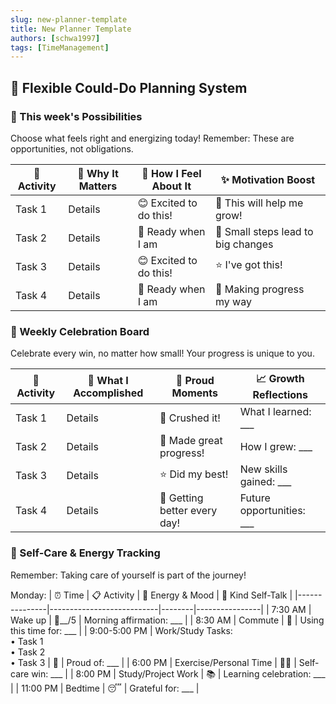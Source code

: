 ```yaml
---
slug: new-planner-template
title: New Planner Template
authors: [schwa1997]
tags: [TimeManagement]
---
```


## 🌈 Flexible Could-Do Planning System

### 🎯 This week's Possibilities 
Choose what feels right and energizing today! Remember: These are opportunities, not obligations.

| 💫 Activity | 🌟 Why It Matters | 💭 How I Feel About It | ✨ Motivation Boost |
|------------|------------------|---------------------|-------------------|
| Task 1| Details | 😊 Excited to do this! | 🎯 This will help me grow! |
| Task 2 | Details | 💪 Ready when I am | 🌱 Small steps lead to big changes |
| Task 3| Details | 😊 Excited to do this! | ⭐ I've got this! |
| Task 4| Details | 💪 Ready when I am | 🎨 Making progress my way |

### 🌟 Weekly Celebration Board
Celebrate every win, no matter how small! Your progress is unique to you.

| 💫 Activity | 🎉 What I Accomplished | 🌈 Proud Moments | 📈 Growth Reflections |
|------------|----------------------|----------------|-------------------|
| Task 1| Details | 🌟 Crushed it! | What I learned: ___ |
| Task 2 | Details | 💫 Made great progress! | How I grew: ___ |
| Task 3| Details | ⭐ Did my best! | New skills gained: ___ |
| Task 4| Details | 🎯 Getting better every day! | Future opportunities: ___ |

### 💝 Self-Care & Energy Tracking
Remember: Taking care of yourself is part of the journey!

Monday:
| ⏰ Time | 📋 Activity | 🌈 Energy & Mood | 💭 Kind Self-Talk |
|---------------|---------------------------|--------|----------------|
| 7:30 AM | Wake up | 🔋__/5 | Morning affirmation: ___ |
| 8:30 AM | Commute | 🎵 | Using this time for: ___ |
| 9:00-5:00 PM | Work/Study Tasks:<br/>• Task 1<br/>• Task 2<br/>• Task 3 | 💪 | Proud of: ___ |
| 6:00 PM | Exercise/Personal Time | 🧘‍♀️ | Self-care win: ___ |
| 8:00 PM | Study/Project Work | 📚 | Learning celebration: ___ |
| 11:00 PM | Bedtime | 😴 | Grateful for: ___ |